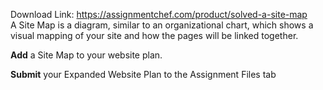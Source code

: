 Download Link: https://assignmentchef.com/product/solved-a-site-map
<br>
A Site Map is a diagram, similar to an organizational chart, which shows a visual mapping of your site and how the pages will be linked together.

<strong>Add</strong> a Site Map to your website plan.

<strong>Submit</strong> your Expanded Website Plan to the Assignment Files tab